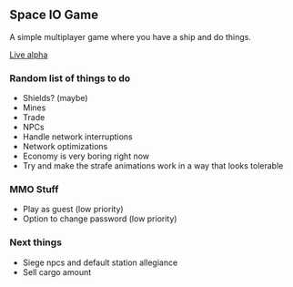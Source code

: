 ## Space IO Game

A simple multiplayer game where you have a ship and do things.

[Live alpha](https://inharmonious.floomby.us/)

### Random list of things to do

- Shields? (maybe)
- Mines
- Trade
- NPCs
- Handle network interruptions
- Network optimizations
- Economy is very boring right now
- Try and make the strafe animations work in a way that looks tolerable

### MMO Stuff

- Play as guest (low priority)
- Option to change password (low priority)

### Next things

- Siege npcs and default station allegiance
- Sell cargo amount
